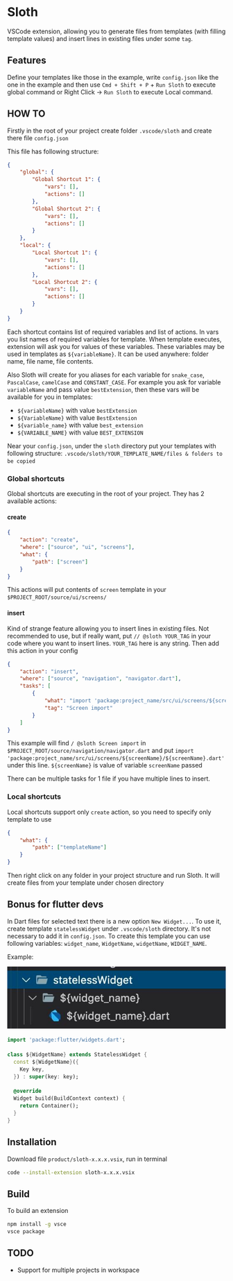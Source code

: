 # Sloth

VSCode extension, allowing you to generate files from templates (with filling template values) and insert lines in existing files under some `tag`.

## Features

Define your templates like those in the example, write `config.json` like the one in the example and then use `Cmd + Shift + P` + `Run Sloth` to execute global command or Right Click -> `Run Sloth` to execute Local command.

## HOW TO

Firstly in the root of your project create folder `.vscode/sloth` and create there file `config.json`

This file has following structure:
```json
{
    "global": {
        "Global Shortcut 1": {
            "vars": [],
            "actions": []
        },
        "Global Shortcut 2": {
            "vars": [],
            "actions": []
        }
    },
    "local": {
        "Local Shortcut 1": {
            "vars": [],
            "actions": []
        },
        "Local Shortcut 2": {
            "vars": [],
            "actions": []
        }
    }
}
```

Each shortcut contains list of required variables and list of actions. In vars you list names of required variables for template. When template executes, extension will ask you for values of these variables. These variables may be used in templates as `${variableName}`. It can be used anywhere: folder name, file name, file contents.

Also Sloth will create for you aliases for each variable for `snake_case`, `PascalCase`, `camelCase` and `CONSTANT_CASE`.
For example you ask for variable `variableName` and pass value `bestExtension`, then these vars will be available for you in templates:
- `${variableName}` with value `bestExtension`
- `${VariableName}` with value `BestExtension`
- `${variable_name}` with value `best_extension`
- `${VARIABLE_NAME}` with value `BEST_EXTENSION`

Near your `config.json`, under the `sloth` directory put your templates with following structure: `.vscode/sloth/YOUR_TEMPLATE_NAME/files & folders to be copied`

### Global shortcuts

Global shortcuts are executing in the root of your project. They has 2 available actions:

#### create

```json
{
    "action": "create",
    "where": ["source", "ui", "screens"],
    "what": {
        "path": ["screen"]
    }
}
```

This actions will put contents of `screen` template in your `$PROJECT_ROOT/source/ui/screens/`

#### insert

Kind of strange feature allowing you to insert lines in existing files. Not recommended to use, but if really want, put `// @sloth YOUR_TAG` in your code where you want to insert lines. `YOUR_TAG` here is any string. Then add this action in your config

```json
{
    "action": "insert",
    "where": ["source", "navigation", "navigator.dart"],
    "tasks": [
        {
            "what": "import 'package:project_name/src/ui/screens/${screenName}/${screenName}.dart'",
            "tag": "Screen import"
        }
    ]
}
```

This example will find `/ @sloth Screen import` in `$PROJECT_ROOT/source/navigation/navigator.dart` and put `import 'package:project_name/src/ui/screens/${screenName}/${screenName}.dart'` under this line. `${screenName}` is value of variable `screenName` passed 

There can be multiple tasks for 1 file if you have multiple lines to insert.

### Local shortcuts

Local shortcuts support only `create` action, so you need to specify only template to use 

```json
{
    "what": {
        "path": ["templateName"]
    }
}
```

Then right click on any folder in your project structure and run Sloth. It will create files from your template under chosen directory

## Bonus for flutter devs

In Dart files for selected text there is a new option `New Widget...`. To use it, create template `statelessWidget` under `.vscode/sloth` directory. It's not necessary to add it in `config.json`. To create this template you can use following variables: `widget_name`, `WidgetName`, `widgetName`, `WIDGET_NAME`.

Example:

![statelessWidget example](images/statelessWidget.jpeg)

```dart
import 'package:flutter/widgets.dart';

class ${WidgetName} extends StatelessWidget {
  const ${WidgetName}({
    Key key,
  }) : super(key: key);

  @override
  Widget build(BuildContext context) {
    return Container();
  }
}
```


## Installation

Download file `product/sloth-x.x.x.vsix`, run in terminal

```sh
code --install-extension sloth-x.x.x.vsix
```

## Build

To build an extension

```sh
npm install -g vsce
vsce package
```

## TODO
- Support for multiple projects in workspace
